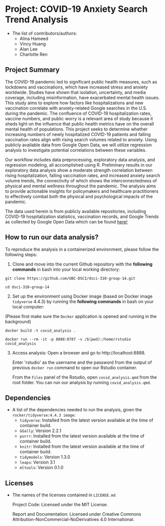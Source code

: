 # Project: COVID-19 Anxiety Search Trend Analysis
- The list of contributors/authors: 
    - Alina Hameed
    - Vincy Huang
    - Alan Lee
    - Charlotte Ren

## Project Summary 
The COVID-19 pandemic led to significant public health measures, such as lockdowns and vaccinations, which have increased stress and anxiety worldwide. Studies have shown that isolation, uncertainty, and media coverage, including misinformation, have exacerbated mental health issues. This study aims to explore how factors like hospitalizations and new vaccination correlate with anxiety-related Google searches in the U.S. during the pandemic. The confluence of COVID-19 hospitalization rates, vaccine numbers, and public worry is a relevant area of study because it sheds light on the influence that public health metrics have on the overall mental health of populations. This project seeks to determine whether increasing numbers of newly hospitalized COVID-19 patients and falling vaccination rates align with rising search volumes related to anxiety. Using publicly available data from Google Open Data, we will utilize regression analysis to investigate potential correlations between these variables. 

Our workflow includes data preprocessing, exploratory data analysis, and regression modeling, all accomplished using R. Preliminary results in our exploratory data analysis show a moderate strength correlation between rising hospitalization, falling vaccination rates, and increased anxiety search volume trends, the connectivity of which shows the interconnectedness of physical and mental wellness throughout the pandemic. The analysis aims to provide actionable insights for policymakers and healthcare practitioners to effectively combat both the physical and psychological impacts of the pandemic.
    
The data used herein is from publicly available repositories, including COVID-19 hospitalization statistics, vaccination records, and Google Trends as collected by Google Open Data which can be found [here!](https://github.com/GoogleCloudPlatform/covid-19-open-data#aggregated-table)

## How to run our data analysis?
To reproduce the analysis in a containerized environment, please follow the following steps:
1. Clone and move into the current Github repository with the **following commands** in bash into your local working directory:
```
git clone https://github.com/UBC-DSCI/dsci-310-group-14.git
```
```
cd dsci-310-group-14
```
2. Set up the environment using Docker image (based on Docker image `tidyverse` 4.4.3) by running the **following commands** in bash on your local computer:

(Please first make sure the `Docker` application is opened and running in the background)

```
docker build -t covid_analysis .
```
```
docker run --rm -it -p 8888:8787 -v /$(pwd):/home/rstudio covid_analysis
```
3. Access analysis:
    Open a browser and go to http://localhost:8888.

    Enter 'rstudio' as the username and the password from the output of previous `docker run` command to open our Rstudio container.

    From the `Files` panel of the Rstudio, open `covid_analysis.qmd` from the root folder. You can run our analysis by running `covid_analysis.qmd`.

## Dependencies
- A list of the dependencies needed to run the analysis, given the `rocker/tidyverse:4.4.3 image`:
    - `tidyverse`: Installed from the latest version available at the time of container build.
    - `GGally`: Version 2.2.1
    - `purrr`: Installed from the latest version available at the time of container build.
    - `knitr`: Installed from the latest version available at the time of container build.
    - `tidymodels`: Version 1.3.0
    - `leaps`: Version 3.1
    - `mltools`: Version 0.1.0




## Licenses

- The names of the licenses contained in `LICENSE.md`

  Project Code: Licensed under the MIT License.
  
  Report and Documentation: Licensed under Creative Commons Attribution-NonCommercial-NoDerivatives 4.0 International.
